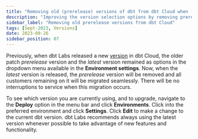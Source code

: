 ```yaml
---
title: "Removing old (prerelease) versions of dbt from dbt Cloud when (latest) is available"
description: "Improving the version selection options by removing prerelease versions whenever the latest version is available."
sidebar_label: "Removing old prerelease versions from dbt Cloud"
tags: [Sept-2023, Versions]
date: 2023-09-26
sidebar_position: 07
---
```


Previously, when dbt Labs released a new [version](/docs/dbt-versions/core#how-dbt-core-uses-semantic-versioning) in dbt Cloud, the older patch _prerelease_ version and the _latest_ version remained as options in the dropdown menu available in the **Environment settings**. Now, when the _latest_ version is released, the _prerelease_ version will be removed and all customers remaining on it will be migrated seamlessly. There will be no interruptions to service when this migration occurs. 

To see which version you are currently using, and to upgrade, navigate to the **Deploy** option in the menu bar and click **Environments**. Click into the preferred environment and click **Settings**. Click **Edit** to make a change to the current dbt version.  dbt Labs recommends always using the latest version whenever possible to take advantage of new features and functionality. 


<Lightbox src="/img/docs/release-notes/dbt-cloud-versions.png" title="dbt Cloud versions dropdown"/>